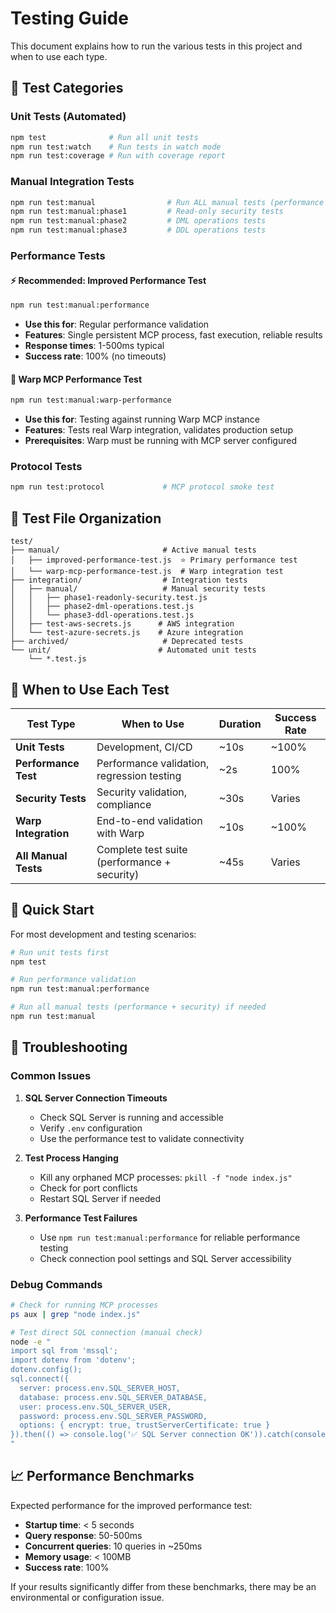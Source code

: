 # Testing Guide

This document explains how to run the various tests in this project and when to use each type.

## 🧪 Test Categories

### Unit Tests (Automated)

```bash
npm test              # Run all unit tests
npm run test:watch    # Run tests in watch mode
npm run test:coverage # Run with coverage report
```

### Manual Integration Tests

```bash
npm run test:manual                # Run ALL manual tests (performance + security)
npm run test:manual:phase1         # Read-only security tests
npm run test:manual:phase2         # DML operations tests
npm run test:manual:phase3         # DDL operations tests
```

### Performance Tests

#### ⚡ Recommended: Improved Performance Test

```bash
npm run test:manual:performance
```

- **Use this for**: Regular performance validation
- **Features**: Single persistent MCP process, fast execution, reliable results
- **Response times**: 1-500ms typical
- **Success rate**: 100% (no timeouts)

#### 🔗 Warp MCP Performance Test

```bash
npm run test:manual:warp-performance
```

- **Use this for**: Testing against running Warp MCP instance
- **Features**: Tests real Warp integration, validates production setup
- **Prerequisites**: Warp must be running with MCP server configured

### Protocol Tests

```bash
npm run test:protocol             # MCP protocol smoke test
```

## 📁 Test File Organization

```text
test/
├── manual/                       # Active manual tests
│   ├── improved-performance-test.js  ⭐ Primary performance test
│   └── warp-mcp-performance-test.js  # Warp integration test
├── integration/                  # Integration tests
│   ├── manual/                   # Manual security tests
│   │   ├── phase1-readonly-security.test.js
│   │   ├── phase2-dml-operations.test.js
│   │   └── phase3-ddl-operations.test.js
│   ├── test-aws-secrets.js      # AWS integration
│   └── test-azure-secrets.js    # Azure integration
├── archived/                     # Deprecated tests
└── unit/                        # Automated unit tests
    └── *.test.js
```

## 🎯 When to Use Each Test

| Test Type            | When to Use                                  | Duration | Success Rate |
| -------------------- | -------------------------------------------- | -------- | ------------ |
| **Unit Tests**       | Development, CI/CD                           | ~10s     | ~100%        |
| **Performance Test** | Performance validation, regression testing   | ~2s      | 100%         |
| **Security Tests**   | Security validation, compliance              | ~30s     | Varies       |
| **Warp Integration** | End-to-end validation with Warp              | ~10s     | ~100%        |
| **All Manual Tests** | Complete test suite (performance + security) | ~45s     | Varies       |

## 🚀 Quick Start

For most development and testing scenarios:

```bash
# Run unit tests first
npm test

# Run performance validation
npm run test:manual:performance

# Run all manual tests (performance + security) if needed
npm run test:manual
```

## 🔧 Troubleshooting

### Common Issues

1. **SQL Server Connection Timeouts**
   - Check SQL Server is running and accessible
   - Verify `.env` configuration
   - Use the performance test to validate connectivity

2. **Test Process Hanging**
   - Kill any orphaned MCP processes: `pkill -f "node index.js"`
   - Check for port conflicts
   - Restart SQL Server if needed

3. **Performance Test Failures**
   - Use `npm run test:manual:performance` for reliable performance testing
   - Check connection pool settings and SQL Server accessibility

### Debug Commands

```bash
# Check for running MCP processes
ps aux | grep "node index.js"

# Test direct SQL connection (manual check)
node -e "
import sql from 'mssql';
import dotenv from 'dotenv';
dotenv.config();
sql.connect({
  server: process.env.SQL_SERVER_HOST,
  database: process.env.SQL_SERVER_DATABASE,
  user: process.env.SQL_SERVER_USER,
  password: process.env.SQL_SERVER_PASSWORD,
  options: { encrypt: true, trustServerCertificate: true }
}).then(() => console.log('✅ SQL Server connection OK')).catch(console.error);
"
```

## 📈 Performance Benchmarks

Expected performance for the improved performance test:

- **Startup time**: < 5 seconds
- **Query response**: 50-500ms
- **Concurrent queries**: 10 queries in ~250ms
- **Memory usage**: < 100MB
- **Success rate**: 100%

If your results significantly differ from these benchmarks, there may be an environmental or configuration issue.
